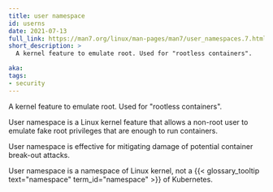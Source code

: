 ```yaml
---
title: user namespace
id: userns
date: 2021-07-13
full_link: https://man7.org/linux/man-pages/man7/user_namespaces.7.html
short_description: >
  A kernel feature to emulate root. Used for "rootless containers".

aka:
tags:
- security
---
```


A kernel feature to emulate root. Used for "rootless containers".

<!--more-->

User namespace is a Linux kernel feature that allows a non-root user to emulate fake root privileges that are enough to
run containers.

User namespace is effective for mitigating damage of potential container break-out attacks.

User namespace is a namespace of Linux kernel, not a {{< glossary_tooltip text="namespace" term_id="namespace" >}} of Kubernetes.
